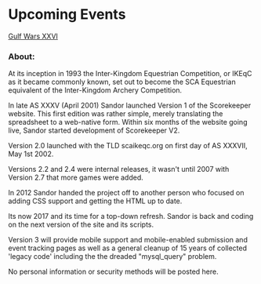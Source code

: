 # Upcoming Events

[Gulf Wars XXVI](http:/gulfwars.org)

###  About:
At its inception in 1993 the Inter-Kingdom Equestrian Competition, or IKEqC as it became commonly known, set out to become the SCA Equestrian equivalent of the Inter-Kingdom Archery Competition.  

In late AS XXXV (April 2001) Sandor launched Version 1 of the Scorekeeper website.  This first edition was rather simple, merely translating the spreadsheet to a web-native form.
Within six months of the website going live, Sandor started development of Scorekeeper V2.  

Version 2.0 launched with the TLD scaikeqc.org on first day of AS XXXVII, May 1st 2002.

Versions 2.2 and 2.4 were internal releases, it wasn't until 2007 with Version 2.7 that more games were added.

In 2012 Sandor handed the project off to another person who focused on adding CSS support and getting the HTML up to date.

Its now 2017 and its time for a top-down refresh.  Sandor is back and coding on the next version of the site and its scripts.

Version 3 will provide mobile support and mobile-enabled submission and event tracking pages as well as a general cleanup of 15 years of collected 'legacy code' including the the dreaded "mysql_query" problem.

No personal information or security methods will be posted here.
